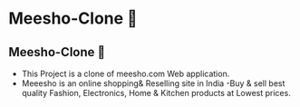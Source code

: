 # Meesho-Clone 🛒


## Meesho-Clone 🛒


- This Project is a clone of meesho.com Web application.
- Meeesho is an online shopping& Reselling site in India -Buy & sell best quality Fashion, Electronics, Home & Kitchen products at Lowest prices.

